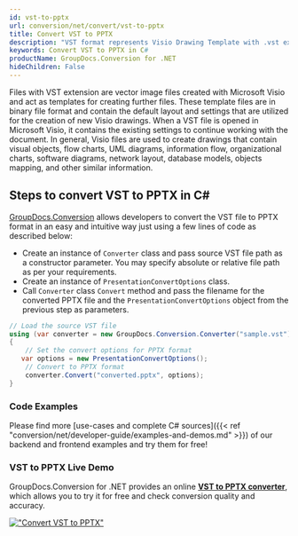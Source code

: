 ```yaml
---
id: vst-to-pptx
url: conversion/net/convert/vst-to-pptx
title: Convert VST to PPTX
description: "VST format represents Visio Drawing Template with .vst extension. Learn how to convert VST to PPTX file programmatically in C# language using GroupDocs.Conversion for .NET library."
keywords: Convert VST to PPTX in C#
productName: GroupDocs.Conversion for .NET
hideChildren: False
---
```


Files with VST extension are vector image files created with Microsoft Visio and act as templates for creating further files. These template files are in binary file format and contain the default layout and settings that are utilized for the creation of new Visio drawings. When a VST file is opened in Microsoft Visio, it contains the existing settings to continue working with the document. In general, Visio files are used to create drawings that contain visual objects, flow charts, UML diagrams, information flow, organizational charts, software diagrams, network layout, database models, objects mapping, and other similar information.

## Steps to convert VST to PPTX in C#

[GroupDocs.Conversion](https://products.groupdocs.com/conversion/net) allows developers to convert the VST file to PPTX format in an easy and intuitive way just using a few lines of code as described below:

* Create an instance of `Converter` class and pass source VST file path as a constructor parameter. You may specify absolute or relative file path as per your requirements. 
* Create an instance of `PresentationConvertOptions` class.
* Call `Converter` class `Convert` method and pass the filename for the converted PPTX file and the `PresentationConvertOptions` object from the previous step as parameters.

```csharp
// Load the source VST file
using (var converter = new GroupDocs.Conversion.Converter("sample.vst"))
{
    // Set the convert options for PPTX format
   var options = new PresentationConvertOptions();
    // Convert to PPTX format
    converter.Convert("converted.pptx", options);
}
```

### Code Examples

Please find more [use-cases and complete C# sources]({{< ref "conversion/net/developer-guide/examples-and-demos.md" >}}) of our backend and frontend examples and try them for free!

### VST to PPTX Live Demo

GroupDocs.Conversion for .NET provides an online [**VST to PPTX converter**](https://products.groupdocs.app/conversion/vst-to-pptx), which allows you to try it for free and check conversion quality and accuracy.

[!["Convert VST to PPTX"](conversion/net/images/convert-to-pptx/convert-vst-to-pptx.png)](https://products.groupdocs.app/conversion/vst-to-pptx)